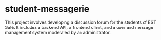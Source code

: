 # student-messagerie
This project involves developing a discussion forum for the students of EST Salé. It includes a backend API, a frontend client, and a user and message management system moderated by an administrator.
